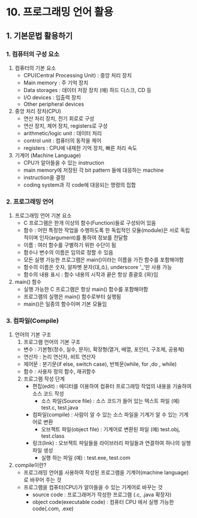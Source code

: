 # 10. 프로그래밍 언어 활용
## 1. 기본문법 활용하기
### 1. 컴퓨터의 구성 요소
1. 컴퓨터의 기본 요소
   - CPU(Central Processing Unit) : 중앙 처리 장치
   - Main memory : 주 기억 장치
   - Data storages : 데이터 저장 장치 (예) 하드 디스크, CD 등
   - I/O devices : 입출력 장치
   - Other peripheral devices
2. 중앙 처리 장치(CPU)
   - 연산 처리 장치, 전기 회로로 구성
   - 연산 장치, 제어 장치, registers로 구성
   - arithmetic/logic unit : 데이터 처리
   - control unit : 컴퓨터의 동작을 제어
   - registers : CPU에 내재한 기억 장치, 빠른 처리 속도
3. 기계어 (Machine Language)
   - CPU가 알아들을 수 있는 instruction
   - main memory에 저장된 각 bit pattern 들에 대응하는 machine
   - instruction을 결정
   - coding system과 각 code에 대응되는 명령의 집합
### 2. 프로그래밍 언어
1. 프로그래밍 언어 기본 요소
   - C 프로그램은 한개 이상의 함수(Function)들로 구성되어 있음
   - 함수 : 어떤 특정한 작업을 수행하도록 한 독립적인 모듈(module)은 서로 독립적이며 인자(argument)를 통하여 정보를 전달함
   - 이름 : 여러 함수를 구별하기 위한 수단이 됨
   - 함수나 변수의 이름은 임의로 정할 수 있음
   - 모든 실행 가능한 프로그램은 main()이라는 이름을 가진 함수를 포함해야함
   - 함수의 이름은 숫자, 알파벳 문자(대,소), underscore '_'만 사용 가능
   - 함수의 내용 표시 : 함수 내용의 시작과 끝은 항상 중괄호 {와}임
2. main() 함수
   - 실행 가능한 C 프로그램은 항상 main() 함수를 포함해야함
   - 프로그램의 실행은 main() 함수로부터 실행됨
   - main()은 일종의 함수이며 기본 모듈임
### 3. 컴파일(Compile)
1. 언어의 기본 구조
   1. 프로그램 언어의 기본 구조
     - 변수 : 기본형(정수, 실수, 문자), 확장형(열거, 배열, 포인터, 구조체, 공용체)
     - 연산자 : 논리 연산자, 비트 연산자
     - 제어문 : 분기문(if else, switch case), 반복문(while, for ,do , while)
     - 함수 : 사용자 정의 함수, 재귀함수
   2. 프로그램 작성 단계
      - 편집(edit) :  에디터를 이용하여 컴퓨터 프로그래밍 작업의 내용을 기술하여 소스 코드 작성
        - 소스 파일(Source file) : 소스 코드가 들어 있는 텍스트 파일 (예) test.c, test.java
      - 컴파일(compile) : 사람이 알 수 있는 소스 파일을 기계가 알 수 있는 기계어로 변환
        - 오브젝트 파일(object file) : 기계어로 변환된 파일 (예) test.obj, test.class
      - 링크(link) : 오브젝트 파일들을 라이브러리 파일들과 연결하여 하나의 실행 파일 생성
        - 실행 하는 파일 (예) : test.exe, test.com
2. compile이란?
   - 프로그래밍 언어를 사용하여 작성된 프로그램을 기계어(machine language)로 바꾸어 주는 것
   - 프로그램을 컴퓨터(CPU)가 알아들을 수 있는 기계어로 바꾸는 것
     - source code : 프로그래머가 작성한 프로그램 (.c, .java 확장자)
     - object code(executable code) : 컴퓨터 CPU 에서 실행 가능한 code(.com, .exe)